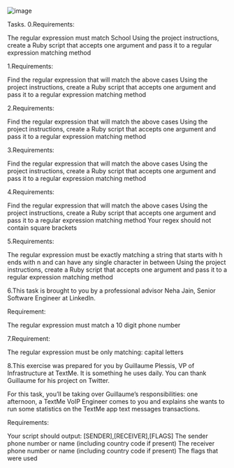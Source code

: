 ![image](https://imgs.search.brave.com/dUBA00qNoMAeAhXe4jk1iL2fBjaazWRV-4lCbjj4fe0/rs:fit:791:225:1/g:ce/aHR0cHM6Ly90c2Uy/Lm1tLmJpbmcubmV0/L3RoP2lkPU9JUC5Z/TXZWanpKUjNIVW85/dmdMNWw4ak1nSGFF/YyZwaWQ9QXBp)





Tasks.
0.Requirements:

The regular expression must match School
Using the project instructions, create a Ruby script that accepts one argument and pass it to a regular expression matching method

1.Requirements:

Find the regular expression that will match the above cases
Using the project instructions, create a Ruby script that accepts one argument and pass it to a regular expression matching method

2.Requirements:

Find the regular expression that will match the above cases
Using the project instructions, create a Ruby script that accepts one argument and pass it to a regular expression matching method

3.Requirements:

Find the regular expression that will match the above cases
Using the project instructions, create a Ruby script that accepts one argument and pass it to a regular expression matching method

4.Requirements:

Find the regular expression that will match the above cases
Using the project instructions, create a Ruby script that accepts one argument and pass it to a regular expression matching method
Your regex should not contain square brackets

5.Requirements:

The regular expression must be exactly matching a string that starts with h ends with n and can have any single character in between
Using the project instructions, create a Ruby script that accepts one argument and pass it to a regular expression matching method

6.This task is brought to you by a professional advisor Neha Jain, Senior Software Engineer at LinkedIn.

Requirement:

The regular expression must match a 10 digit phone number

7.Requirement:

The regular expression must be only matching: capital letters

8.This exercise was prepared for you by Guillaume Plessis, VP of Infrastructure at TextMe. It is something he uses daily. You can thank Guillaume for his project on Twitter.

For this task, you’ll be taking over Guillaume’s responsibilities: one afternoon, a TextMe VoIP Engineer comes to you and explains she wants to run some statistics on the TextMe app text messages transactions.

Requirements:

Your script should output: [SENDER],[RECEIVER],[FLAGS]
The sender phone number or name (including country code if present)
The receiver phone number or name (including country code if present)
The flags that were used
